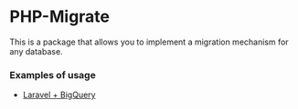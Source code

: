 # PHP-Migrate

This is a package that allows you to implement a migration mechanism for any database.


### Examples of usage

- [Laravel + BigQuery](https://github.com/R1KO/php-laravel-bigquery-migrations)

